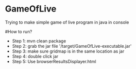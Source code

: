 # GameOfLive
Trying to make simple game of live program in java in console



#How to run?
- Step 1: mvn clean package
- Step 2: grab the jar file '/target/GameOfLive-executable.jar'
- Step 3: make sure gridmap is in the same location as jar
- Step 4: double click jar
- Step 5: Use browserResultsDisplayer.html
